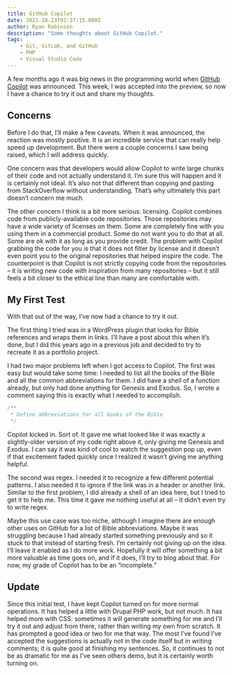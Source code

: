 ```yaml
---
title: GitHub Copilot
date: 2021-10-23T01:37:15.000Z
author: Ryan Robinson
description: "Some thoughts about GitHub Copilot."
tags:
    - Git, GitLab, and GitHub
    - PHP
    - Visual Studio Code
---
```


A few months ago it was big news in the programming world when [GitHub Copilot](https://copilot.github.com/) was announced. This week, I was accepted into the preview, so now I have a chance to try it out and share my thoughts.

## Concerns

Before I do that, I’ll make a few caveats. When it was announced, the reaction was mostly positive. It is an incredible service that can really help speed up development. But there were a couple concerns I saw being raised, which I will address quickly.

One concern was that developers would allow Copilot to write large chunks of their code and not actually understand it. I’m sure this will happen and it is certainly not ideal. It’s also not that different than copying and pasting from StackOverflow without understanding. That’s why ultimately this part doesn’t concern me much.

The other concern I think is a bit more serious: licensing. Copilot combines code from publicly-available code repositories. Those repositories may have a wide variety of licenses on them. Some are completely fine with you using them in a commercial product. Some do not want you to do that at all. Some are ok with it as long as you provide credit. The problem with Copilot grabbing the code for you is that it does not filter by license and it doesn’t even point you to the original repositories that helped inspire the code. The counterpoint is that Copilot is not strictly copying code from the repositories – it is writing new code with inspiration from many repositories – but it still feels a bit closer to the ethical line than many are comfortable with.

## My First Test

With that out of the way, I’ve now had a chance to try it out.

The first thing I tried was in a WordPress plugin that looks for Bible references and wraps them in links. I’ll have a post about this when it’s done, but I did this years ago in a previous job and decided to try to recreate it as a portfolio project.

I had two major problems left when I got access to Copilot. The first was easy but would take some time: I needed to list all the books of the Bible and all the common abbreviations for them. I did have a shell of a function already, but only had done anything for Genesis and Exodus. So, I wrote a comment saying this is exactly what I needed to accomplish.

```php
/**
 * Define abbreviations for all books of the Bible
 */
```

Copilot kicked in. Sort of. It gave me what looked like it was exactly a slightly-older version of my code right above it, only giving me Genesis and Exodus. I can say it was kind of cool to watch the suggestion pop up, even if that excitement faded quickly once I realized it wasn’t giving me anything helpful.

The second was regex. I needed it to recognize a few different potential patterns. I also needed it to ignore if the link was in a header or another link. Similar to the first problem, I did already a shell of an idea here, but I tried to get it to help me. This time it gave me nothing useful at all – it didn’t even try to write regex.

Maybe this use case was too niche, although I imagine there are enough other uses on GitHub for a list of Bible abbreviations. Maybe it was struggling because I had already started something previously and so it stuck to that instead of starting fresh. I’m certainly not giving up on the idea. I’ll leave it enabled as I do more work. Hopefully it will offer something a bit more valuable as time goes on, and if it does, I’ll try to blog about that. For now, my grade of Copilot has to be an “incomplete.”

## Update

Since this initial test, I have kept Copilot turned on for more normal operations. It has helped a little with Drupal PHP work, but not much. It has helped more with CSS: sometimes it will generate something for me and I’ll try it out and adjust from there, rather than writing my own from scratch. It has prompted a good idea or two for me that way. The most I’ve found I’ve accepted the suggestions is actually not in the code itself but in writing comments; it is quite good at finishing my sentences. So, it continues to not be as dramatic for me as I’ve seen others demo, but it is certainly worth turning on.
